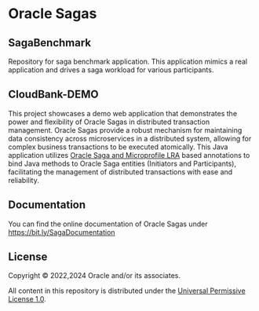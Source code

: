 # Oracle Sagas

## SagaBenchmark

Repository for saga benchmark application.  This application mimics a real application and drives a saga workload for various participants.

## CloudBank-DEMO

This project showcases a demo web application that demonstrates the power and flexibility of Oracle Sagas in distributed transaction management. Oracle Sagas provide a robust mechanism for maintaining data consistency across microservices in a distributed system, allowing for complex business transactions to be executed atomically. This Java application utilizes [Oracle Saga and Microprofile LRA](https://docs.oracle.com/en/database/oracle/oracle-database/23/adfns/developing-applications-saga.html#GUID-D6E883B8-96F2-4364-B564-843465DFF5CF) based annotations to bind Java methods to Oracle Saga entities (Initiators and Participants), facilitating the management of distributed transactions with ease and reliability.

## Documentation

You can find the online documentation of Oracle Sagas under https://bit.ly/SagaDocumentation

## License

Copyright &copy; 2022,2024 Oracle and/or its associates.

All content in this repository is distributed under the [Universal Permissive
License 1.0](https://oss.oracle.com/licenses/upl/).